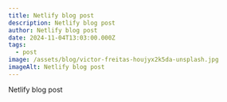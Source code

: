 ```yaml
---
title: Netlify blog post
description: Netlify blog post
author: Netlify blog post
date: 2024-11-04T13:03:00.000Z
tags:
  - post
image: /assets/blog/victor-freitas-houjyx2k5da-unsplash.jpg
imageAlt: Netlify blog post
---
```

Netlify blog post

